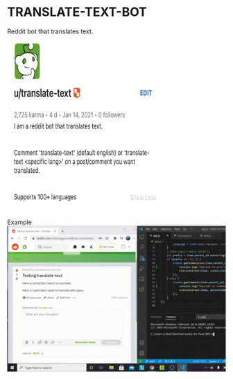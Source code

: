 # TRANSLATE-TEXT-BOT

Reddit bot that translates text. <br />
<img src="translateprofile.jpg" width="360" height="420"/>
<br />
Example <br />
<img src="translategif.gif"/>
